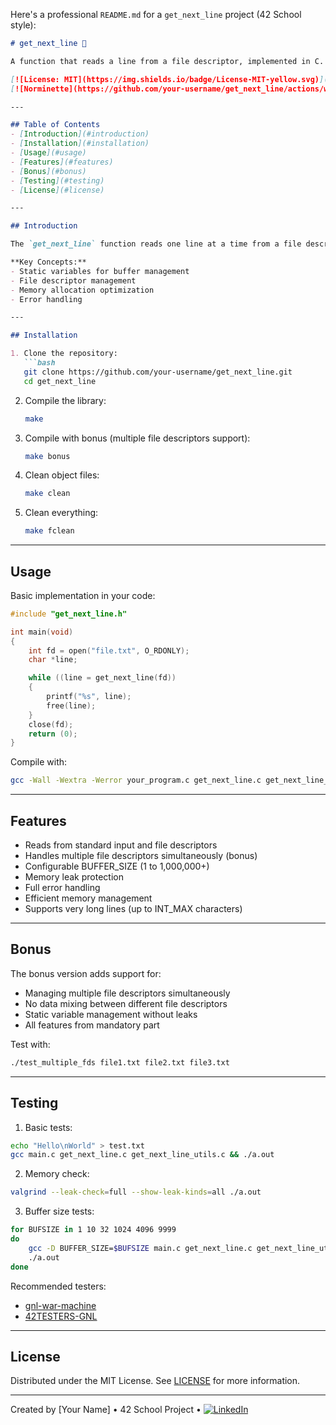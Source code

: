 Here's a professional `README.md` for a `get_next_line` project (42 School style):

```markdown
# get_next_line 📖

A function that reads a line from a file descriptor, implemented in C. Part of the 42 School curriculum.

[![License: MIT](https://img.shields.io/badge/License-MIT-yellow.svg)](LICENSE)
[![Norminette](https://github.com/your-username/get_next_line/actions/workflows/norminette.yml/badge.svg)](https://github.com/your-username/get_next_line/actions)

---

## Table of Contents
- [Introduction](#introduction)
- [Installation](#installation)
- [Usage](#usage)
- [Features](#features)
- [Bonus](#bonus)
- [Testing](#testing)
- [License](#license)

---

## Introduction

The `get_next_line` function reads one line at a time from a file descriptor or standard input. It maintains state between calls using static variables, making it efficient for reading large files line by line without loading the entire file into memory.

**Key Concepts:**
- Static variables for buffer management
- File descriptor management
- Memory allocation optimization
- Error handling

---

## Installation

1. Clone the repository:
   ```bash
   git clone https://github.com/your-username/get_next_line.git
   cd get_next_line
   ```

2. Compile the library:
   ```bash
   make
   ```

3. Compile with bonus (multiple file descriptors support):
   ```bash
   make bonus
   ```

4. Clean object files:
   ```bash
   make clean
   ```

5. Clean everything:
   ```bash
   make fclean
   ```

---

## Usage

Basic implementation in your code:

```c
#include "get_next_line.h"

int main(void)
{
    int fd = open("file.txt", O_RDONLY);
    char *line;

    while ((line = get_next_line(fd)) 
    {
        printf("%s", line);
        free(line);
    }
    close(fd);
    return (0);
}
```

Compile with:
```bash
gcc -Wall -Wextra -Werror your_program.c get_next_line.c get_next_line_utils.c
```

---

## Features

- Reads from standard input and file descriptors
- Handles multiple file descriptors simultaneously (bonus)
- Configurable BUFFER_SIZE (1 to 1,000,000+)
- Memory leak protection
- Full error handling
- Efficient memory management
- Supports very long lines (up to INT_MAX characters)

---

## Bonus

The bonus version adds support for:
- Managing multiple file descriptors simultaneously
- No data mixing between different file descriptors
- Static variable management without leaks
- All features from mandatory part

Test with:
```bash
./test_multiple_fds file1.txt file2.txt file3.txt
```

---

## Testing

1. Basic tests:
```bash
echo "Hello\nWorld" > test.txt
gcc main.c get_next_line.c get_next_line_utils.c && ./a.out
```

2. Memory check:
```bash
valgrind --leak-check=full --show-leak-kinds=all ./a.out
```

3. Buffer size tests:
```bash
for BUFSIZE in 1 10 32 1024 4096 9999
do
    gcc -D BUFFER_SIZE=$BUFSIZE main.c get_next_line.c get_next_line_utils.c
    ./a.out
done
```

Recommended testers:
- [gnl-war-machine]([https://github.com/some-tester/gnl-war-machine](https://github.com/Tripouille/gnlTester))
- [42TESTERS-GNL]([https://github.com/Mazoise/42TESTERS-GNL](https://github.com/kodpe/gnl-station-tester))

---

## License

Distributed under the MIT License. See [LICENSE](LICENSE) for more information.

---

Created by [Your Name] • 42 School Project • [![LinkedIn](https://img.shields.io/badge/LinkedIn-0077B5?style=flat&logo=linkedin&logoColor=white)](https://www.linkedin.com/in/mohamed-el-ayyady/)
